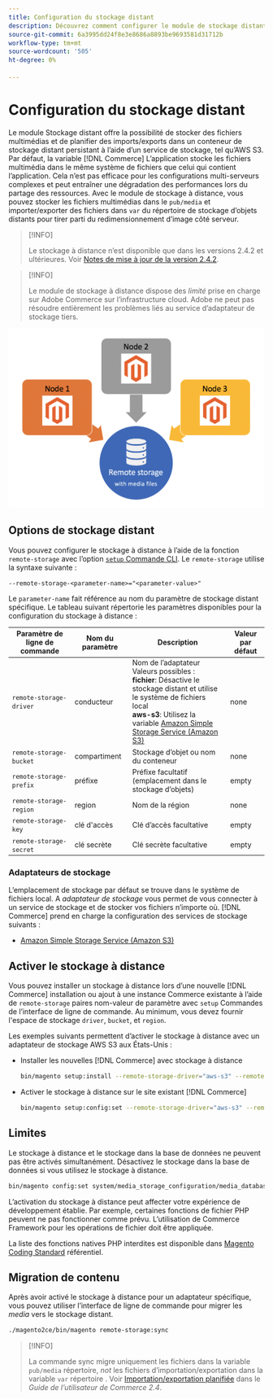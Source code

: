 ```yaml
---
title: Configuration du stockage distant
description: Découvrez comment configurer le module de stockage distant pour l’application Commerce sur site.
source-git-commit: 6a3995dd24f8e3e8686a8893be9693581d31712b
workflow-type: tm+mt
source-wordcount: '505'
ht-degree: 0%

---
```


# Configuration du stockage distant

Le module Stockage distant offre la possibilité de stocker des fichiers multimédias et de planifier des imports/exports dans un conteneur de stockage distant persistant à l’aide d’un service de stockage, tel qu’AWS S3. Par défaut, la variable [!DNL Commerce] L’application stocke les fichiers multimédia dans le même système de fichiers que celui qui contient l’application. Cela n’est pas efficace pour les configurations multi-serveurs complexes et peut entraîner une dégradation des performances lors du partage des ressources. Avec le module de stockage à distance, vous pouvez stocker les fichiers multimédias dans le `pub/media` et importer/exporter des fichiers dans `var` du répertoire de stockage d’objets distants pour tirer parti du redimensionnement d’image côté serveur.

>[!INFO]
>
>Le stockage à distance n’est disponible que dans les versions 2.4.2 et ultérieures. Voir [Notes de mise à jour de la version 2.4.2](https://devdocs.magento.com/guides/v2.4/release-notes/open-source-2-4-2.html).

>[!INFO]
>
>Le module de stockage à distance dispose des _limité_ prise en charge sur Adobe Commerce sur l’infrastructure cloud. Adobe ne peut pas résoudre entièrement les problèmes liés au service d’adaptateur de stockage tiers.

![image de schéma](../../assets/configuration/remote-storage-schema.png)

## Options de stockage distant

Vous pouvez configurer le stockage à distance à l’aide de la fonction `remote-storage` avec l’option [`setup` Commande CLI][setup]. Le `remote-storage` utilise la syntaxe suivante :

```text
--remote-storage-<parameter-name>="<parameter-value>"
```

Le `parameter-name` fait référence au nom du paramètre de stockage distant spécifique. Le tableau suivant répertorie les paramètres disponibles pour la configuration du stockage à distance :

| Paramètre de ligne de commande | Nom du paramètre | Description | Valeur par défaut |
|--- |--- |--- |--- |
| `remote-storage-driver` | conducteur | Nom de l’adaptateur<br>Valeurs possibles :<br>**fichier**: Désactive le stockage distant et utilise le système de fichiers local <br>**aws-s3**: Utilisez la variable [Amazon Simple Storage Service (Amazon S3)](remote-storage-aws-s3.md) | none |
| `remote-storage-bucket` | compartiment | Stockage d’objet ou nom du conteneur | none |
| `remote-storage-prefix` | préfixe | Préfixe facultatif (emplacement dans le stockage d’objets) | empty |
| `remote-storage-region` | region | Nom de la région | none |
| `remote-storage-key` | clé d&#39;accès | Clé d’accès facultative | empty |
| `remote-storage-secret` | clé secrète | Clé secrète facultative | empty |

### Adaptateurs de stockage

L’emplacement de stockage par défaut se trouve dans le système de fichiers local. A _adaptateur de stockage_ vous permet de vous connecter à un service de stockage et de stocker vos fichiers n’importe où. [!DNL Commerce] prend en charge la configuration des services de stockage suivants :

- [Amazon Simple Storage Service (Amazon S3)](remote-storage-aws-s3.md)

## Activer le stockage à distance

Vous pouvez installer un stockage à distance lors d’une nouvelle [!DNL Commerce] installation ou ajout à une instance Commerce existante à l’aide de `remote-storage` paires nom-valeur de paramètre avec `setup` Commandes de l’interface de ligne de commande. Au minimum, vous devez fournir l&#39;espace de stockage `driver`, `bucket`, et `region`.

Les exemples suivants permettent d’activer le stockage à distance avec un adaptateur de stockage AWS S3 aux États-Unis :

- Installer les nouvelles [!DNL Commerce] avec stockage à distance

   ```bash
   bin/magento setup:install --remote-storage-driver="aws-s3" --remote-storage-bucket="myBucket" --remote-storage-region="us-east-1"
   ```

- Activer le stockage à distance sur le site existant [!DNL Commerce]

   ```bash
   bin/magento setup:config:set --remote-storage-driver="aws-s3" --remote-storage-bucket="myBucket" --remote-storage-region="us-east-1"
   ```

## Limites

Le stockage à distance et le stockage dans la base de données ne peuvent pas être activés simultanément. Désactivez le stockage dans la base de données si vous utilisez le stockage à distance.

```bash
bin/magento config:set system/media_storage_configuration/media_database 0
```

L’activation du stockage à distance peut affecter votre expérience de développement établie. Par exemple, certaines fonctions de fichier PHP peuvent ne pas fonctionner comme prévu. L’utilisation de Commerce Framework pour les opérations de fichier doit être appliquée.

La liste des fonctions natives PHP interdites est disponible dans [Magento Coding Standard] référentiel.

## Migration de contenu

Après avoir activé le stockage à distance pour un adaptateur spécifique, vous pouvez utiliser l’interface de ligne de commande pour migrer les _media_ vers le stockage distant.

```bash
./magento2ce/bin/magento remote-storage:sync
```

>[!INFO]
>
>La commande sync migre uniquement les fichiers dans la variable `pub/media` répertoire, _not_ les fichiers d’importation/exportation dans la variable `var` répertoire . Voir [Importation/exportation planifiée][import-export] dans le _Guide de l’utilisateur de Commerce 2.4_.

<!-- link definitions -->

[import-export]: https://docs.magento.com/user-guide/system/data-scheduled-import-export.html
[nginx-module]: http://nginx.org/en/docs/http/ngx_http_image_filter_module.html
[Magento Coding Standard]: https://github.com/magento/magento-coding-standard/blob/develop/Magento2/Sniffs/Functions/DiscouragedFunctionSniff.php
[setup]: https://devdocs.magento.com/guides/v2.4/install-gde/install/cli/install-cli-subcommands-deployment.html#instgde-cli-subcommands-configphp
